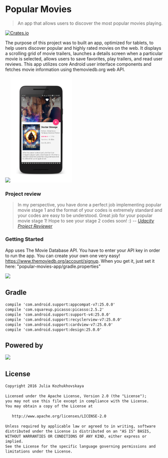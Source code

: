 # Popular Movies
> An app that allows users to discover the most popular movies playing.

[![Crates.io](https://img.shields.io/crates/l/rustc-serialize.svg?maxAge=2592000)]()

The purpose of this project was to built an app, optimized for tablets, to help users discover popular and highly rated movies on the web. It displays a scrolling grid of movie trailers, launches a details screen when a particular movie is selected, allows users to save favorites, play trailers, and read user reviews. This app utilizes core Android user interface components and fetches movie information using themoviedb.org web API.


<img width="39%" src="https://raw.githubusercontent.com/jkozh/popular-movies/master/art/Screenshot_20161107-031646_framed.png" /><img width="39%" src="https://raw.githubusercontent.com/jkozh/popular-movies/master/art/Screenshot_20161107-031430_framed.png" />


### Project review
> In my perspective, you have done a perfect job implementing popular movie stage 1 and the format of your codes is extremely standard and your codes are easy to be understood. Great job for your popular movie stage 1! Hope to see your stage 2 codes soon! :)
> -- <cite>[Udacity Project Reviewer][1]</cite>

[1]:https://review.udacity.com/#!/reviews/229500

### Getting Started
App uses The Movie Database API. You have to enter your API key in order to run the app. You can create your own one very easy! https://www.themoviedb.org/account/signup. When you get it, just set it here:  "popular-movies-app/gradle.properties"

<img src="https://lh5.googleusercontent.com/lcrd9OzPlFfhviXWKaSQflMMsDvOtzKRtdzCWP_vrERg-k3bqgRxeK3vm-vvxJkFOfZQPvO_1qksMCl7PBDlX336ZLftEWFOxpeeqIxid-3RrCayH0klSAMQkG1UvqO6cvB48ho" width="300">

## Gradle
```
compile 'com.android.support:appcompat-v7:25.0.0'
compile 'com.squareup.picasso:picasso:2.5.2'
compile 'com.android.support:support-v4:25.0.0'
compile 'com.android.support:recyclerview-v7:25.0.0'
compile 'com.android.support:cardview-v7:25.0.0'
compile 'com.android.support:design:25.0.0'
```

## Powered by
<img src="https://assets.tmdb.org/assets/c9dbe2292fb5eea61788571fbd96fa67/images/v4/logos/208x226-stacked-blue.png" width="80">

## License
```
Copyright 2016 Julia Kozhukhovskaya

Licensed under the Apache License, Version 2.0 (the "License");
you may not use this file except in compliance with the License.
You may obtain a copy of the License at

   http://www.apache.org/licenses/LICENSE-2.0

Unless required by applicable law or agreed to in writing, software
distributed under the License is distributed on an "AS IS" BASIS,
WITHOUT WARRANTIES OR CONDITIONS OF ANY KIND, either express or implied.
See the License for the specific language governing permissions and
limitations under the License.
```
